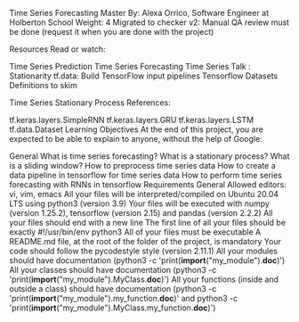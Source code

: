Time Series Forecasting
 Master
 By: Alexa Orrico, Software Engineer at Holberton School
 Weight: 4
 Migrated to checker v2: 
 Manual QA review must be done (request it when you are done with the project)


Resources
Read or watch:

Time Series Prediction
Time Series Forecasting
Time Series Talk : Stationarity
tf.data: Build TensorFlow input pipelines
Tensorflow Datasets
Definitions to skim

Time Series
Stationary Process
References:

tf.keras.layers.SimpleRNN
tf.keras.layers.GRU
tf.keras.layers.LSTM
tf.data.Dataset
Learning Objectives
At the end of this project, you are expected to be able to explain to anyone, without the help of Google:

General
What is time series forecasting?
What is a stationary process?
What is a sliding window?
How to preprocess time series data
How to create a data pipeline in tensorflow for time series data
How to perform time series forecasting with RNNs in tensorflow
Requirements
General
Allowed editors: vi, vim, emacs
All your files will be interpreted/compiled on Ubuntu 20.04 LTS using python3 (version 3.9)
Your files will be executed with numpy (version 1.25.2), tensorflow (version 2.15) and pandas (version 2.2.2)
All your files should end with a new line
The first line of all your files should be exactly #!/usr/bin/env python3
All of your files must be executable
A README.md file, at the root of the folder of the project, is mandatory
Your code should follow the pycodestyle style (version 2.11.1)
All your modules should have documentation (python3 -c 'print(__import__("my_module").__doc__)')
All your classes should have documentation (python3 -c 'print(__import__("my_module").MyClass.__doc__)')
All your functions (inside and outside a class) should have documentation (python3 -c 'print(__import__("my_module").my_function.__doc__)' and python3 -c 'print(__import__("my_module").MyClass.my_function.__doc__)')
